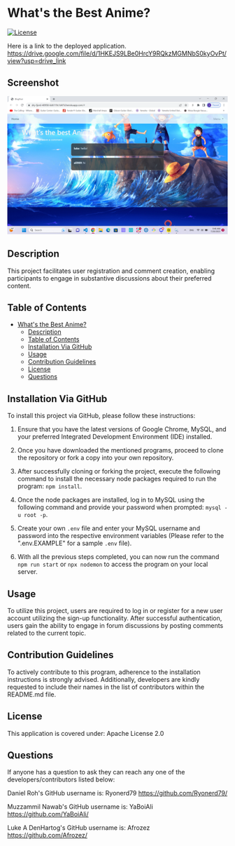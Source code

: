 # What's the Best Anime?

[![License](https://img.shields.io/badge/License-Apache_2.0-blue.svg)](https://opensource.org/licenses/Apache-2.0)

Here is a link to the deployed application. <https://drive.google.com/file/d/1HKEJS9LBe0HrcY9RQkzMGMNbS0kyOvPt/view?usp=drive_link>

## Screenshot
![Screenshot(170)](./public/images/Screenshot%20(170).png)

## Description

This project facilitates user registration and comment creation, enabling participants to engage in substantive discussions about their preferred content.

## Table of Contents

- [What's the Best Anime?](#whats-the-best-anime)
  - [Description](#description)
  - [Table of Contents](#table-of-contents)
  - [Installation Via GitHub](#installation-via-github)
  - [Usage](#usage)
  - [Contribution Guidelines](#contribution-guidelines)
  - [License](#license)
  - [Questions](#questions)

## Installation Via GitHub

To install this project via GitHub, please follow these instructions:

1. Ensure that you have the latest versions of Google Chrome, MySQL, and your preferred Integrated Development Environment (IDE) installed.

2. Once you have downloaded the mentioned programs, proceed to clone the repository or fork a copy into your own repository.

3. After successfully cloning or forking the project, execute the following command to install the necessary node packages required to run the program: `npm install`.

4. Once the node packages are installed, log in to MySQL using the following command and provide your password when prompted: `mysql -u root -p`.

5. Create your own `.env` file and enter your MySQL username and password into the respective environment variables (Please refer to the ".env.EXAMPLE" for a sample `.env` file).

6. With all the previous steps completed, you can now run the command `npm run start` or `npx nodemon` to access the program on your local server.

## Usage

To utilize this project, users are required to log in or register for a new user account utilizing the sign-up functionality. After successful authentication, users gain the ability to engage in forum discussions by posting comments related to the current topic.

## Contribution Guidelines

To actively contribute to this program, adherence to the installation instructions is strongly advised. Additionally, developers are kindly requested to include their names in the list of contributors within the README.md file.

## License

This application is covered under: Apache License 2.0

## Questions

If anyone has a question to ask they can reach any one of the developers/contributors listed below:

Daniel Roh's GitHub username is: Ryonerd79 <https://github.com/Ryonerd79/>

Muzzammil Nawab's GitHub username is: YaBoiAli <https://github.com/YaBoiAli/>

Luke A DenHartog's GitHub username is: Afrozez <https://github.com/Afrozez/>
